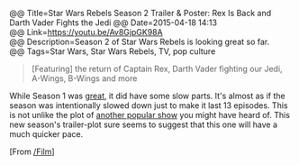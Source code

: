 @@ Title=Star Wars Rebels Season 2 Trailer & Poster: Rex Is Back and Darth Vader Fights the Jedi
@@ Date=2015-04-18 14:13  
@@ Link=https://youtu.be/Av8GjpGK98A  
@@ Description=Season 2 of Star Wars Rebels is looking great so far.  
@@ Tags=Star Wars, Star Wars Rebels, TV, pop culture 

>[Featuring] the return of Captain Rex, Darth Vader fighting our Jedi, A-Wings, B-Wings and more

While Season 1 was [great][theoeranalyzed], it did have some slow parts. It's almost as if the season was intentionally slowed down just to make it last 13 episodes. This is not unlike the plot of [another popular show][vox] you might have heard of. This new season's trailer-plot sure seems to suggest that this one will have a much quicker pace. 

[From [/Film][slashfilm]]

[slashfilm]: http://www.slashfilm.com/star-wars-rebels-season-2-trailer-rex-is-back-and-darth-vader-fights-the-jedi/
[theoeranalyzed]: http://www.theoeranalyzed.net/2015/3/3/sarah-michelle-gellar-star-wars-rebels-casting-announced
[vox]: http://www.vox.com/2015/4/16/8426921/game-of-thrones-adaptation/in/8156066